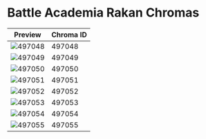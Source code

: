 # Battle Academia Rakan Chromas

| Preview | Chroma ID |
|---------|-----------|
| ![497048](https://raw.communitydragon.org/latest/plugins/rcp-be-lol-game-data/global/default/v1/champion-chroma-images/497/497048.png) | 497048 |
| ![497049](https://raw.communitydragon.org/latest/plugins/rcp-be-lol-game-data/global/default/v1/champion-chroma-images/497/497049.png) | 497049 |
| ![497050](https://raw.communitydragon.org/latest/plugins/rcp-be-lol-game-data/global/default/v1/champion-chroma-images/497/497050.png) | 497050 |
| ![497051](https://raw.communitydragon.org/latest/plugins/rcp-be-lol-game-data/global/default/v1/champion-chroma-images/497/497051.png) | 497051 |
| ![497052](https://raw.communitydragon.org/latest/plugins/rcp-be-lol-game-data/global/default/v1/champion-chroma-images/497/497052.png) | 497052 |
| ![497053](https://raw.communitydragon.org/latest/plugins/rcp-be-lol-game-data/global/default/v1/champion-chroma-images/497/497053.png) | 497053 |
| ![497054](https://raw.communitydragon.org/latest/plugins/rcp-be-lol-game-data/global/default/v1/champion-chroma-images/497/497054.png) | 497054 |
| ![497055](https://raw.communitydragon.org/latest/plugins/rcp-be-lol-game-data/global/default/v1/champion-chroma-images/497/497055.png) | 497055 |